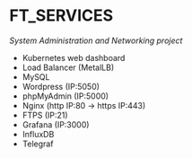 # FT_SERVICES
*System Administration and Networking project*

* Kubernetes web dashboard
* Load Balancer (MetalLB)
* MySQL
* Wordpress (IP:5050)
* phpMyAdmin (IP:5000)
* Nginx (http IP:80 -> https IP:443)
* FTPS (IP:21)
* Grafana (IP:3000)
* InfluxDB
* Telegraf
